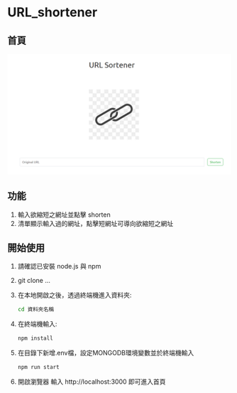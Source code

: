 # URL_shortener
## 首頁
![image](https://github.com/c240615/URL_shortener/blob/main/public/images/url_shortener.png)
## 功能
1. 輸入欲縮短之網址並點擊 shorten
2. 清單顯示輸入過的網址，點擊短網址可導向欲縮短之網址
## 開始使用
1. 請確認已安裝 node.js 與 npm
2. git clone ...
3. 在本地開啟之後，透過終端機進入資料夾:

   ```bash
   cd 資料夾名稱  
   ```

4. 在終端機輸入:  
   ```bash
   npm install   
   ```
5. 在目錄下新增.env檔，設定MONGODB環境變數並於終端機輸入
   ```bash
   npm run start   
   ```
5. 開啟瀏覽器 輸入 http://localhost:3000 即可進入首頁


